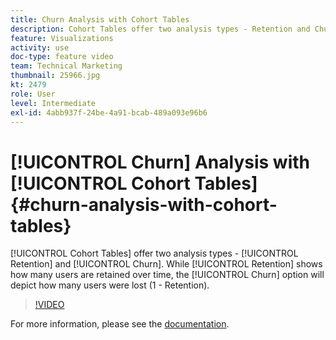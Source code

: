 ```yaml
---
title: Churn Analysis with Cohort Tables
description: Cohort Tables offer two analysis types - Retention and Churn. While Retention shows how many users are retained over time, the Churn option will depict how many users were lost (1 - Retention).
feature: Visualizations
activity: use
doc-type: feature video
team: Technical Marketing
thumbnail: 25966.jpg
kt: 2479
role: User
level: Intermediate
exl-id: 4abb937f-24be-4a91-bcab-489a093e96b6
---
```

# [!UICONTROL Churn] Analysis with [!UICONTROL Cohort Tables] {#churn-analysis-with-cohort-tables}

[!UICONTROL Cohort Tables] offer two analysis types - [!UICONTROL Retention] and [!UICONTROL Churn]. While [!UICONTROL Retention] shows how many users are retained over time, the [!UICONTROL Churn] option will depict how many users were lost (1 - Retention).

>[!VIDEO](https://video.tv.adobe.com/v/25966/?quality=12&learn=on)

For more information, please see the [documentation](https://experienceleague.adobe.com/docs/analytics/analyze/analysis-workspace/visualizations/cohort-table/cohort-analysis.html?lang=en).
